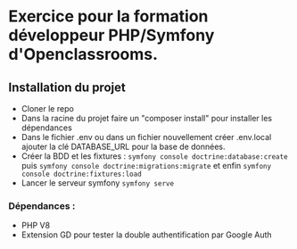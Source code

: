 # Exercice pour la formation développeur PHP/Symfony d'Openclassrooms.

## Installation du projet 
- Cloner le repo
- Dans la racine du projet faire un "composer install" pour installer les dépendances
- Dans le fichier .env ou dans un fichier nouvellement créer .env.local ajouter la clé DATABASE_URL pour la base de données.
- Créer la BDD et les fixtures :  ```symfony console doctrine:database:create ``` puis  ``` symfony console doctrine:migrations:migrate ``` et enfin  ``` symfony console doctrine:fixtures:load ```
- Lancer le serveur symfony  ``` symfony serve ```

### Dépendances : 
- PHP V8
- Extension GD pour tester la double authentification par Google Auth
  
